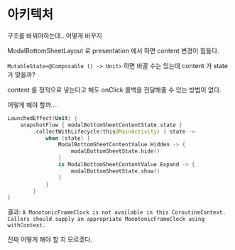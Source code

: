 # 아키텍처

구조를 바꿔야하는데.. 어떻게 바꾸지

ModalBottomSheetLayout 로 presentation 에서 하면 content 변경이 힘들다.

`MutableState<@Composable () -> Unit>` 하면 바꿀 수는 있는데 content 가 state 가 맞을까?

content 를 정적으로 넣는다고 해도 onClick 콜백을 전달해줄 수 있는 방법이 없다.

어떻게 해야 할까....

```kotlin
LaunchedEffect(Unit) {
    snapshotFlow { modalBottomSheetContentState.state }
        .collectWithLifecycle(this@MainActivity) { state ->
            when (state) {
                ModalBottomSheetContentValue.Hidden -> {
                    modalBottomSheetState.hide()
                }
                is ModalBottomSheetContentValue.Expand -> {
                    modalBottomSheetState.show()
                }
            }
        }
}
```

결과: `A MonotonicFrameClock is not available in this CoroutineContext. Callers should supply an appropriate MonotonicFrameClock using withContext.`

진짜 어떻게 해야 할 지 모르겠다.
